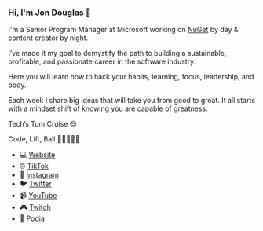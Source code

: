 ### Hi, I'm Jon Douglas 👋

I'm a Senior Program Manager at Microsoft working on [NuGet](https://www.nuget.org/) by day & content creator by night.

I’ve made it my goal to demystify the path to building a sustainable, profitable, and passionate career in the software industry.

Here you will learn how to hack your habits, learning, focus, leadership, and body.

Each week I share big ideas that will take you from good to great. It all starts with a mindset shift of knowing you are capable of greatness.

Tech’s Tom Cruise 😎

Code, Lift, Ball 👨‍💻🏋️‍♂️🏀

- 💻 [Website](https://jondouglas.dev/)
- ⏰ [TikTok](https://www.tiktok.com/@jondouglas)
- 📸 [Instagram](https://www.instagram.com/jondouglasdev/)
- 🐦 [Twitter](https://twitter.com/_jondouglas)
- 📹 [YouTube](https://www.youtube.com/channel/UCT4LcP3R-qYf-AaoBSmJpDg)
- 🎮 [Twitch](https://www.twitch.tv/jondouglasdev)
- 📓 [Podia](https://jondouglas.podia.com/)
